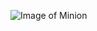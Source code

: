 ![Image of Minion](https://i0.wp.com/junipercakery.co.uk/blog/wp-content/uploads/2014/10/batman-minion-cake-juniper-cakery-001.jpg?w=1080)
